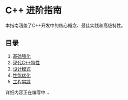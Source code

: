 # C++ 进阶指南

本指南涵盖了C++开发中的核心概念、最佳实践和高级特性。

## 目录
1. [基础强化](basics.md)
2. [现代C++特性](modern.md)
3. [设计模式](patterns.md)
4. [性能优化](performance.md)
5. [工程实践](engineering.md)

详细内容正在编写中...